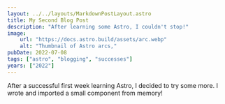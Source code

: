 ```yaml
---
layout: ../../layouts/MarkdownPostLayout.astro
title: My Second Blog Post
description: "After learning some Astro, I couldn't stop!"
image:
    url: "https://docs.astro.build/assets/arc.webp"
    alt: "Thumbnail of Astro arcs,"
pubDate: 2022-07-08
tags: ["astro", "blogging", "successes"]
years: ["2022"]
---
```


After a successful first week learning Astro, I decided to try some more. I wrote and imported a small component from memory!
